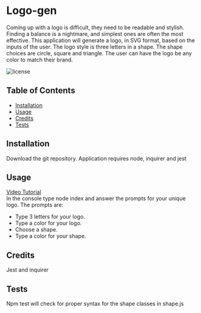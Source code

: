 # Logo-gen
Coming up with a logo is difficult, they need to be readable and stylish. Finding a balance is a nightmare, and simplest ones are often the most effective. This application will generate a logo, in SVG format, based on the inputs of the user.  The logo style is three letters in a shape. The shape choices are circle, square and triangle. The user can have the logo be any color to match their brand.

![license](https://img.shields.io/badge/License-MIT-purple)

## Table of Contents

- [Installation](#installation)
- [Usage](#usage)
- [Credits](#credits)
- [Tests](#tests)

## Installation 

Download the git repository. Application requires node, inquirer and jest

## Usage 
[Video Tutorial](https://drive.google.com/file/d/1YDACAzNy8v0ZuCWVnJsFkHXEvphaK-Ug/view?usp=sharing)\
In the console type node index and answer the prompts for your unique logo.  The prompts are:
 - Type 3 letters for your logo.
 - Type a color for your logo.
 - Choose a shape.
 - Type a color for your shape.

## Credits

Jest and inquirer

## Tests 

Npm test will check for proper syntax for the shape classes in shape.js

